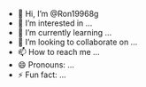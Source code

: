 - 👋 Hi, I’m @Ron19968g
- 👀 I’m interested in ...
- 🌱 I’m currently learning ...
- 💞️ I’m looking to collaborate on ...
- 📫 How to reach me ...
- 😄 Pronouns: ...
- ⚡ Fun fact: ...

<!---
Ron19968g/Ron19968g is a ✨ special ✨ repository because its `README.md` (this file) appears on your GitHub profile.
You can click the Preview link to take a look at your changes.
--->
